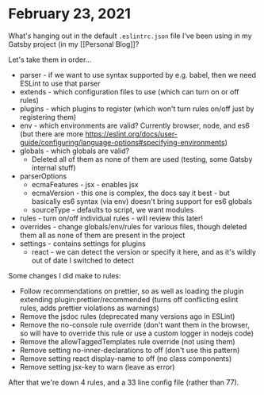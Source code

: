# February 23, 2021

What's hanging out in the default `.eslintrc.json` file I've been using in my Gatsby project (in my [[Personal Blog]]?

Let's take them in order...

- parser - if we want to use syntax supported by e.g. babel, then we need ESLint to use that parser
- extends - which configuration files to use (which can turn on or off rules)
- plugins - which plugins to register (which won't turn rules on/off just by registering them)
- env - which environments are valid? Currently browser, node, and es6 (but there are more https://eslint.org/docs/user-guide/configuring/language-options#specifying-environments)
- globals - which globals are valid?
  - Deleted all of them as none of them are used (testing, some Gatsby internal stuff)
- parserOptions
  - ecmaFeatures - jsx - enables jsx
  - ecmaVersion - this one is complex, the docs say it best - but basically es6 syntax (via env) doesn't bring support for es6 globals
  - sourceType - defaults to script, we want modules
- rules - turn on/off individual rules - will review this later!
- overrides - change globals/env/rules for various files, though deleted them all as none of them are present in the project
- settings - contains settings for plugins
  - react - we can detect the version or specify it here, and as it's wildly out of date I switched to detect

Some changes I did make to rules:

- Follow recommendations on prettier, so as well as loading the plugin extending plugin:prettier/recommended (turns off conflicting eslint rules, adds prettier violations as warnings)
- Remove the jsdoc rules (deprecated many versions ago in ESLint)
- Remove the no-console rule override (don't want them in the browser, so will have to override this rule or use a custom logger in nodejs code)
- Remove the allowTaggedTemplates rule override (not using them)
- Remove setting no-inner-declarations to off (don't use this pattern)
- Remove setting react display-name to off (no class components)
- Remove setting jsx-key to warn (leave as error)

After that we're down 4 rules, and a 33 line config file (rather than 77).
